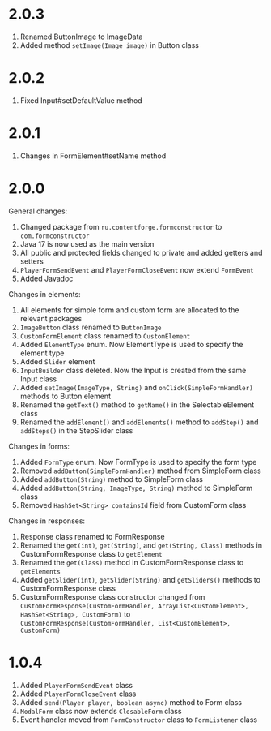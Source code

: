 # 2.0.3
1. Renamed ButtonImage to ImageData
2. Added method `setImage(Image image)` in Button class

# 2.0.2
1. Fixed Input#setDefaultValue method

# 2.0.1
1. Changes in FormElement#setName method

# 2.0.0

General changes:
1. Changed package from `ru.contentforge.formconstructor` to `com.formconstructor`
2. Java 17 is now used as the main version
3. All public and protected fields changed to private and added getters and setters
4. `PlayerFormSendEvent` and `PlayerFormCloseEvent` now extend `FormEvent`
5. Added Javadoc

Changes in elements:
1. All elements for simple form and custom form are allocated to the relevant packages
2. `ImageButton` class renamed to `ButtonImage`
3. `CustomFormElement` class renamed to `CustomElement`
4. Added `ElementType` enum. Now ElementType is used to specify the element type
5. Added `Slider` element
6. `InputBuilder` class deleted. Now the Input is created from the same Input class
7. Added `setImage(ImageType, String)` and `onClick(SimpleFormHandler)` methods to Button element
8. Renamed the `getText()` method to `getName()` in the SelectableElement class
9. Renamed the `addElement()` and `addElements()` method to `addStep()` and `addSteps()` in the StepSlider class

Changes in forms:
1. Added `FormType` enum. Now FormType is used to specify the form type
2. Removed `addButton(SimpleFormHandler)` method from SimpleForm class
3. Added `addButton(String)` method to SimpleForm class
4. Added `addButton(String, ImageType, String)` method to SimpleForm class
5. Removed `HashSet<String> containsId` field from CustomForm class

Changes in responses:
1. Response class renamed to FormResponse
2. Renamed the `get(int)`, `get(String)`, and `get(String, Class)` methods in CustomFormResponse class to `getElement`
3. Renamed the `get(Class)` method in CustomFormResponse class to `getElements`
4. Added `getSlider(int)`, `getSlider(String)` and `getSliders()` methods to CustomFormResponse class
5. CustomFormResponse class constructor changed from `CustomFormResponse(CustomFormHandler, ArrayList<CustomElement>, HashSet<String>, CustomForm)` to `CustomFormResponse(CustomFormHandler, List<CustomElement>, CustomForm)`

# 1.0.4
1. Added `PlayerFormSendEvent` class
2. Added `PlayerFormCloseEvent` class
3. Added `send(Player player, boolean async)` method to Form class
4. `ModalForm` class now extends `ClosableForm` class
5. Event handler moved from `FormConstructor` class to `FormListener` class
